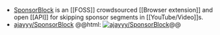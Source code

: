- [SponsorBlock](https://sponsor.ajay.app/) is an [[FOSS]] crowdsourced [[Browser extension]] and open [[API]] for skipping sponsor segments in [[YouTube/Video]]s.
- [ajayyy/SponsorBlock](https://github.com/ajayyy/SponsorBlock)
  @@html: <a href="https://github.com/ajayyy/SponsorBlock/"><img src="https://github-readme-stats-astronomer.vercel.app/api/pin/?username=ajayyy&repo=SponsorBlock&theme=tokyonight" alt="ajayyy/SponsorBlock"/></a>@@